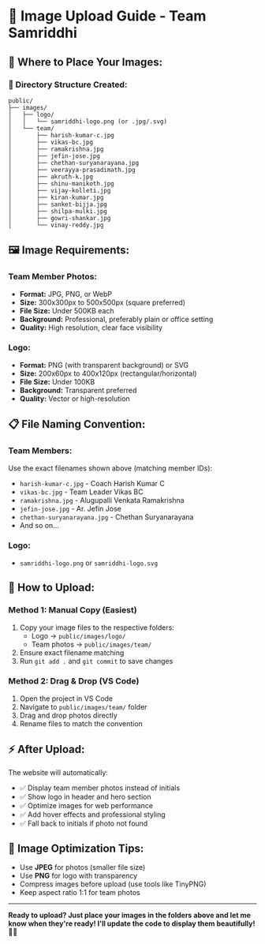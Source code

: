 # 📸 Image Upload Guide - Team Samriddhi

## 🎯 **Where to Place Your Images:**

### **📁 Directory Structure Created:**
```
public/
├── images/
│   ├── logo/
│   │   └── samriddhi-logo.png (or .jpg/.svg)
│   └── team/
│       ├── harish-kumar-c.jpg
│       ├── vikas-bc.jpg
│       ├── ramakrishna.jpg
│       ├── jefin-jose.jpg
│       ├── chethan-suryanarayana.jpg
│       ├── veerayya-prasadimath.jpg
│       ├── akruth-k.jpg
│       ├── shinu-manikoth.jpg
│       ├── vijay-kolleti.jpg
│       ├── kiran-kumar.jpg
│       ├── sanket-bijja.jpg
│       ├── shilpa-mulki.jpg
│       ├── gowri-shankar.jpg
│       └── vinay-reddy.jpg
```

## 🖼️ **Image Requirements:**

### **Team Member Photos:**
- **Format:** JPG, PNG, or WebP
- **Size:** 300x300px to 500x500px (square preferred)
- **File Size:** Under 500KB each
- **Background:** Professional, preferably plain or office setting
- **Quality:** High resolution, clear face visibility

### **Logo:**
- **Format:** PNG (with transparent background) or SVG
- **Size:** 200x60px to 400x120px (rectangular/horizontal)
- **File Size:** Under 100KB
- **Background:** Transparent preferred
- **Quality:** Vector or high-resolution

## 📋 **File Naming Convention:**

### **Team Members:** 
Use the exact filenames shown above (matching member IDs):
- `harish-kumar-c.jpg` - Coach Harish Kumar C
- `vikas-bc.jpg` - Team Leader Vikas BC  
- `ramakrishna.jpg` - Alugupalli Venkata Ramakrishna
- `jefin-jose.jpg` - Ar. Jefin Jose
- `chethan-suryanarayana.jpg` - Chethan Suryanarayana
- And so on...

### **Logo:**
- `samriddhi-logo.png` or `samriddhi-logo.svg`

## 🚀 **How to Upload:**

### **Method 1: Manual Copy (Easiest)**
1. Copy your image files to the respective folders:
   - Logo → `public/images/logo/`
   - Team photos → `public/images/team/`
2. Ensure exact filename matching
3. Run `git add .` and `git commit` to save changes

### **Method 2: Drag & Drop (VS Code)**
1. Open the project in VS Code
2. Navigate to `public/images/team/` folder
3. Drag and drop photos directly
4. Rename files to match the convention

## ⚡ **After Upload:**
The website will automatically:
- ✅ Display team member photos instead of initials
- ✅ Show logo in header and hero section  
- ✅ Optimize images for web performance
- ✅ Add hover effects and professional styling
- ✅ Fall back to initials if photo not found

## 📱 **Image Optimization Tips:**
- Use **JPEG** for photos (smaller file size)
- Use **PNG** for logo with transparency
- Compress images before upload (use tools like TinyPNG)
- Keep aspect ratio 1:1 for team photos

---

**Ready to upload? Just place your images in the folders above and let me know when they're ready! I'll update the code to display them beautifully! 📸✨**